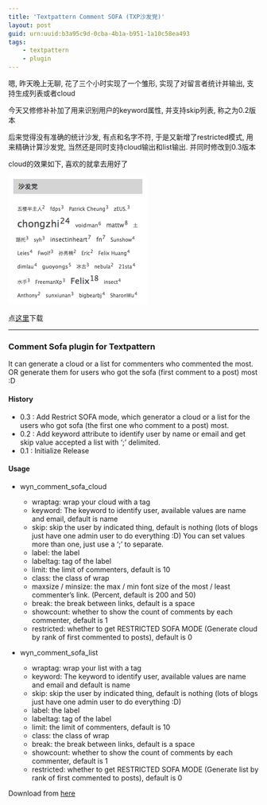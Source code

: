 ```yaml
---
title: 'Textpattern Comment SOFA (TXP沙发党)'
layout: post
guid: urn:uuid:b3a95c9d-0cba-4b1a-b951-1a10c58ea493
tags:
    - textpattern
    - plugin
---
```


嗯, 昨天晚上无聊, 花了三个小时实现了一个雏形, 实现了对留言者统计并输出, 支持生成列表或者cloud

今天又修修补补加了用来识别用户的keyword属性, 并支持skip列表, 称之为0.2版本

后来觉得没有准确的统计沙发, 有点和名字不符, 于是又新增了restricted模式, 用来精确计算沙发党, 当然还是同时支持cloud输出和list输出. 并同时修改到0.3版本

cloud的效果如下, 喜欢的就拿去用好了

![](/media/images/2008/03/31/txp_sofa_screenshot.jpg)

点[这里](http://code.google.com/p/wyn-txp-plugins/downloads/list)下载

--------------

### Comment Sofa plugin for Textpattern

It can generate a cloud or a list for commenters who commented the most. OR generate them for users who got the sofa (first comment to a post) most :D

#### History

  * 0.3 : Add Restrict <span class="caps">SOFA</span> mode, which generator a cloud or a list for the users who got sofa (the first one who comment to a post) most.
  * 0.2 : Add keyword attribute to identify user by name or email and get skip value accepted a list with &#8216;;&#8217; delimited.
  * 0.1 : Initialize Release

#### Usage

  * wyn_comment_sofa_cloud

    * wraptag: wrap your cloud with a tag
    * keyword: The keyword to identify user, available values are name and email, default is name
    * skip: skip the user by indicated thing, default is nothing (lots of blogs just have one admin user to do everything :D) You can set values more than one, just use a &#8216;;&#8217; to separate.
    * label: the label
    * labeltag: tag of the label
    * limit: the limit of commenters, default is 10
    * class: the class of wrap
    * maxsize / minsize: the max / min font size of the most / least commenter&#8217;s link. (Percent, default is 200 and 50)
    * break: the break between links, default is a space
    * showcount: whether to show the count of comments by each commenter, default is 1
    * restricted: whether to get <span class="caps">RESTRICTED</span> <span class="caps">SOFA</span> <span class="caps">MODE</span> (Generate cloud by rank of first commented to posts), default is 0

  * wyn_comment_sofa_list

    * wraptag: wrap your list with a tag
    * keyword: The keyword to identify user, available values are name and email and default is name
    * skip: skip the user by indicated thing, default is nothing (lots of blogs just have one admin user to do everything :D)
    * label: the label
    * labeltag: tag of the label
    * limit: the limit of commenters, default is 10
    * class: the class of wrap
    * break: the break between links, default is a space
    * showcount: whether to show the count of comments by each commenter, default is 1
    * restricted: whether to get <span class="caps">RESTRICTED</span> <span class="caps">SOFA</span> <span class="caps">MODE</span> (Generate list by rank of first commented to posts), default is 0

Download from [here](http://code.google.com/p/wyn-txp-plugins/downloads/list)

